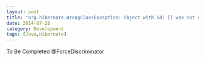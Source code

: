```yaml
---
layout: post
title: "org.hibernate.WrongClassException: Object with id: [] was not of the specified subclass: [] (Discriminator: []  )"
date: 2014-07-28
category: Development
tags: [Java,Hibernate]
---
```


To Be Completed
@ForceDiscriminator
